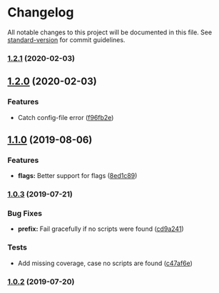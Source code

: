 # Changelog

All notable changes to this project will be documented in this file. See [standard-version](https://github.com/conventional-changelog/standard-version) for commit guidelines.

### [1.2.1](https://github.com/a-nozeret/prompt-run/compare/v1.2.0...v1.2.1) (2020-02-03)



## [1.2.0](https://github.com/a-nozeret/prompt-run/compare/v1.1.0...v1.2.0) (2020-02-03)


### Features

* Catch config-file error ([f96fb2e](https://github.com/a-nozeret/prompt-run/commit/f96fb2e))



## [1.1.0](https://github.com/a-nozeret/prompt-run/compare/v1.0.3...v1.1.0) (2019-08-06)


### Features

* **flags:** Better support for flags ([8ed1c89](https://github.com/a-nozeret/prompt-run/commit/8ed1c89))



### [1.0.3](https://github.com/a-nozeret/prompt-run/compare/v1.0.2...v1.0.3) (2019-07-21)


### Bug Fixes

* **prefix:** Fail gracefully if no scripts were found ([cd9a241](https://github.com/a-nozeret/prompt-run/commit/cd9a241))


### Tests

* Add missing coverage, case no scripts are found ([c47af6e](https://github.com/a-nozeret/prompt-run/commit/c47af6e))



### [1.0.2](https://github.com/a-nozeret/prompt-run/compare/v1.0.1...v1.0.2) (2019-07-20)
